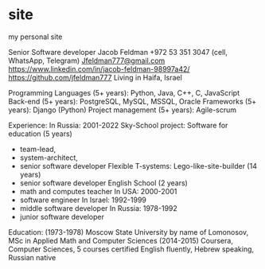 # site
my personal site

Senior Software developer
Jacob Feldman
+972 53 351 3047 (cell, WhatsApp, Telegram)
Jfeldman777@gmail.com
https://www.linkedin.com/in/jacob-feldman-98997a42/ 
https://github.com/jfeldman777 
Living in Haifa, Israel

Programming Languages (5+ years): Python, Java, C++, C, JavaScript 
Back-end (5+ years): PostgreSQL, MySQL, MSSQL, Oracle
Frameworks (5+ years): Django (Python)
Project management (5+ years): Agile-scrum

Experience:
In Russia: 2001-2022
Sky-School project: Software for education (5 years)
-	team-lead, 
-	system-architect, 
-	senior software developer
Flexible T-systems: Lego-like-site-builder (14 years)
-	senior software developer
      English School (2 years)
-	math and computes teacher
In USA: 2000-2001
-	software engineer
In Israel: 1992-1999 
-	middle software developer
In Russia: 1978-1992
-	junior software developer

Education:	 (1973-1978) Moscow State University by name of Lomonosov, 
MSc in Applied Math and Computer Sciences 
 (2014-2015) Coursera, Computer Sciences, 5 courses certified
English fluently, Hebrew speaking, Russian native

